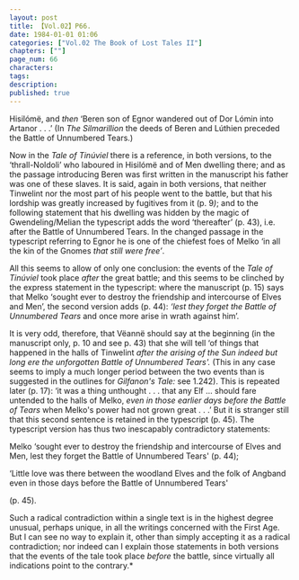 ```yaml
---
layout: post
title: 【Vol.02】P66.
date: 1984-01-01 01:06
categories: ["Vol.02 The Book of Lost Tales II"]
chapters: [""]
page_num: 66
characters: 
tags: 
description: 
published: true
---
```


<p style="text-indent: 0;">
Hisilómë, and <I>then</I> ‘Beren son of Egnor wandered out of Dor Lómin into Artanor . . .’ (In <I>The Silmarillion</I> the deeds of Beren and Lúthien preceded the Battle of Unnumbered Tears.)
</p>

Now in the <I>Tale of Tinúviel</I> there is a reference, in both versions, to the ‘thrall-Noldoli’ who laboured in Hisilómë and of Men dwelling there; and as the passage introducing Beren was first written in the manuscript his father was one of these slaves. It is said, again in both versions, that neither Tinwelint nor the most part of his people went to the battle, but that his lordship was greatly increased by fugitives from it (p. 9<I>)</I>; and to the following statement that his dwelling was hidden by the magic of Gwendeling/Melian the typescript adds the word ‘thereafter’ (p. 43), i.e. after the Battle of Unnumbered Tears. In the changed passage in the typescript referring to Egnor he is one of the chiefest foes of Melko ‘in all the kin of the Gnomes <I>that still were free’</I>.

All this seems to allow of only one conclusion: the events of the <I>Tale of Tinúviel</I> took place <I>after</I> the great battle; and this seems to be clinched by the express statement in the typescript: where the manuscript (p. 15) says that Melko ‘sought ever to destroy the friendship and intercourse of Elves and Men’, the second version adds (p. 44): <I>‘lest they forget the Battle of Unnumbered Tears</I> and once more arise in wrath against him’.

It is very odd, therefore, that Vëannë should say at the beginning (in the manuscript only, p. 10 and see p. 43) that she will tell ‘of things that happened in the halls of Tinwelint <I>after the arising of the Sun indeed but long ere the unforgotten Battle of Unnumbered Tears'.</I> (This in any case seems to imply a much longer period between the two events than is suggested in the outlines for <I>Gilfanon's Tale:</I> see 1.242). This is repeated later (p. 17): ‘it was a thing unthought . . . that any Elf ... should fare untended to the halls of Melko, <I>even in those earlier days before the Battle of Tears</I> when Melko's power had not grown great . . .’ But it is stranger still that this second sentence is retained in the typescript (p. 45). The typescript version has thus two inescapably contradictory statements:

Melko ‘sought ever to destroy the friendship and intercourse of Elves and Men, lest they forget the Battle of Unnumbered Tears' (p. 44);

‘Little love was there between the woodland Elves and the folk of Angband even in those days before the Battle of Unnumbered Tears'

(p. 45).

Such a radical contradiction within a single text is in the highest degree unusual, perhaps unique, in all the writings concerned with the First Age. But I can see no way to explain it, other than simply accepting it as a radical contradiction; nor indeed can I explain those statements in both versions that the events of the tale took place <I>before</I> the battle, since virtually all indications point to the contrary.\*

